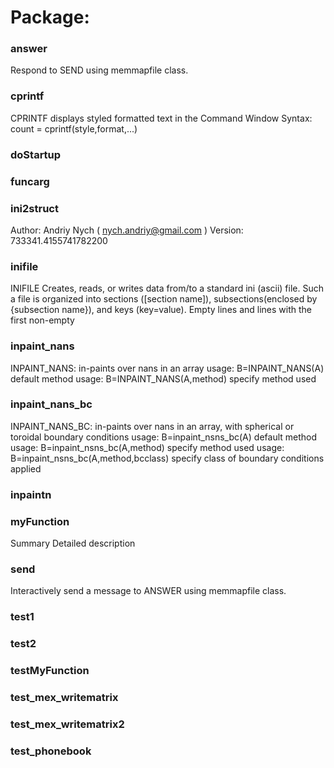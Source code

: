 # Package: #


### answer

Respond to SEND using memmapfile class.


### cprintf

CPRINTF displays styled formatted text in the Command Window Syntax: count = cprintf(style,format,...)


### doStartup




### funcarg




### ini2struct

Author: Andriy Nych ( nych.andriy@gmail.com ) Version:        733341.4155741782200


### inifile

INIFILE Creates, reads, or writes data from/to a standard ini (ascii) file. Such a file is organized into sections ([section name]), subsections(enclosed by {subsection name}), and keys (key=value).  Empty lines and lines with the first non-empty


### inpaint_nans

INPAINT_NANS: in-paints over nans in an array usage: B=INPAINT_NANS(A)           default method usage: B=INPAINT_NANS(A,method)    specify method used


### inpaint_nans_bc

INPAINT_NANS_BC: in-paints over nans in an array, with spherical or toroidal boundary conditions usage: B=inpaint_nsns_bc(A)           default method usage: B=inpaint_nsns_bc(A,method)    specify method used usage: B=inpaint_nsns_bc(A,method,bcclass)    specify class of boundary conditions applied


### inpaintn




### myFunction

Summary Detailed description


### send

Interactively send a message to ANSWER using memmapfile class.


### test1




### test2




### testMyFunction




### test_mex_writematrix




### test_mex_writematrix2




### test_phonebook




